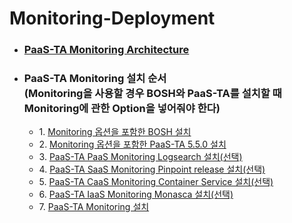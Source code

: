 # Monitoring-Deployment
- ### [PaaS-TA Monitoring Architecture](./PAAS-TA_MONITORING_ARCHITECTURE.md)
- ### PaaS-TA Monitoring 설치 순서<br>(Monitoring을 사용할 경우 BOSH와 PaaS-TA를 설치할 때 Monitoring에 관한 Option을 넣어줘야 한다)
  - 1\. [Monitoring 옵션을 포함한 BOSH 설치](../../install-guide/bosh-monitoring/PAAS-TA_BOSH2_MONITORING_INSTALL_GUIDE.md#1032)
  - 2\. [Monitoring 옵션을 포함한 PaaS-TA 5.5.0 설치](../../install-guide/paasta-monitoring/PAAS-TA_CORE_MONITORING_INSTALL_GUIDE.md)
  - 3\. [PaaS-TA PaaS Monitoring Logsearch 설치(선택)](./PAAS-TA_MONITORING_LOGSEARCH_INSTALL.md)
  - 4\. [PaaS-TA SaaS Monitoring Pinpoint release 설치(선택)](./PAAS-TA_MONITORING_PINPOINT_MONITORING_INSTALL.md)
  - 5\. [PaaS-TA CaaS Monitoring Container Service 설치(선택)](./PAAS-TA_MONITORING_CONTAINER_SERVICE_INSTALL.md)
  - 6\. [PaaS-TA IaaS Monitoring Monasca 설치(선택)](./PAAS-TA_MONITORING_MONASCA_INSTALL.md)
  - 7\. [PaaS-TA Monitoring 설치](./PAAS-TA_MONITORING_PAAS-TA_MONITORING_INSTALL.md)
